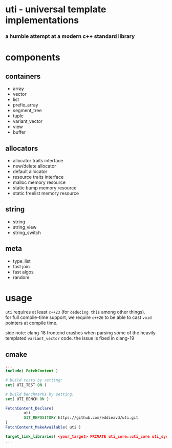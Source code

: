 # uti - universal template implementations

### a humble attempt at a modern c++ standard library

# components

## containers

- array
- vector
- list
- prefix_array
- segment_tree
- tuple
- variant_vector
- view
- buffer

## allocators

- allocator traits interface
- new/delete allocator
- default allocator
- resource traits interface
- malloc memory resource
- static bump memory resource
- static freelist memory resource

## string

- string
- string_view
- string_switch

## meta

- type_list
- fast join
- fast algos
- random

# usage

`uti` requires at least `c++23` (for `deducing this` among other things).  
for full compile-time support, we require `c++26` to be able to cast `void` pointers at compile time.  

side note: clang-18 frontend crashes when parsing some of the heavily-templated `variant_vector` code. the issue is fixed in clang-19

## cmake

```cmake
...
include( FetchContent )

# build tests by setting:
set( UTI_TEST ON )

# build benchmarks by setting:
set( UTI_BENCH ON )

FetchContent_Declare(
        uti
        GIT_REPOSITORY https://github.com/eddieavd/uti.git
)
FetchContent_MakeAvailable( uti )

target_link_libraries( <your_target> PRIVATE uti_core::uti_core uti_sys::uti_sys )
...
```
